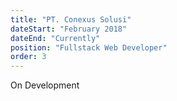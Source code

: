 ```yaml
---
title: "PT. Conexus Solusi"
dateStart: "February 2018"
dateEnd: "Currently"
position: "Fullstack Web Developer"
order: 3
---
```

On Development